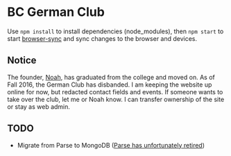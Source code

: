 BC German Club
===
Use `npm install` to install dependencies (node_modules), then `npm start` to start [browser-sync](https://browsersync.io/) and sync changes to the browser and devices.

Notice
---
The founder, [Noah](https://github.com/NoahBerry1), has graduated from the college and moved on. As of Fall 2016, the German Club has disbanded. I am keeping the website up online for now, but redacted contact fields and events. If someone wants to take over the club, let me or Noah know. I can transfer ownership of the site or stay as web admin.

TODO
---
- Migrate from Parse to MongoDB ([Parse has unfortunately retired](http://blog.parse.com/announcements/moving-on/))
